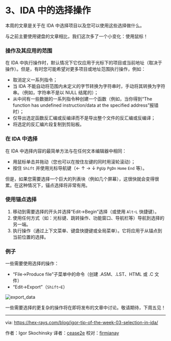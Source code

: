 [#]: translator: "cease2e"

3、IDA 中的选择操作
=======

本周的文章是关于在 IDA 中选择项目以及您可以使用这些选择做什么。

与之前主要使用键盘的文章相比，我们这次多了一个小变化：使用鼠标！

### 操作及其应用的范围

在 IDA 中执行操作时，默认情况下它仅应用于光标下的项目或当前地址（取决于操作）。但是，有时您可能希望对更多项目或地址范围执行操作，例如：

- 取消定义一系列指令；
- 当 IDA 不能自动将范围内未定义的字节转换为字符串时，手动将其转换为字符串。（例如，字符串不是以 NULL 结尾的）；
- 从中间有一些数据的一系列指令种创建一个函数（例如，当你得到“The function has undefined instruction/data at the specified address”报错时）；
- 仅导出选定函数反汇编或反编译而不是导出整个文件的反汇编或反编译；
- 将选定的反汇编片段复制到剪贴板。

### 在 IDA 中选择

在 IDA 中选择内容的最简单方法与在任何文本编辑器中相同：

- 用鼠标单击并拖动（您也可以在按住左键的同时用滚轮滚动）；
- 按住 `Shift` 并使用光标导航键（← ↑ → ↓ `PgUp` `PgDn` `Home` `End` 等）。

但是，如果您需要选择一个巨大的列表块（例如几个屏幕），这很快就会变得很累。在这种情况下，锚点选择将非常有用。

### 使用锚点选择

1. 移动到需要选择的开头并选择“Edit->Begin”选择（或使用 `Alt`-`L` 快捷键）。
2. 使用任何方式（如：光标键、跳转操作、功能窗口、导航栏等）导航到选择的另一端。
3. 执行操作（通过上下文菜单、键盘快捷键或全局菜单）。它将应用于从锚点到当前位置的选择。

### 例子

一些需要使用选择的操作：

- “File->Produce file”子菜单中的命令（创建 .ASM、.LST、HTML 或 .C 文件）
- “Edit->Export”（`Shift`–`E`）

![export_data][1]

一些需要选择的更复杂的操作将在即将发布的文章中讨论。敬请期待，下周五见！

--------------------------------------------------------------------------------

via: https://hex-rays.com/blog/igor-tip-of-the-week-03-selection-in-ida/

作者：Igor Skochinsky
译者：[cease2e](https://github.com/cease2e)
校对：[firmianay](https://github.com/firmianay)

[1]: https://www.hex-rays.com/wp-content/uploads/2020/08/export_data.png
